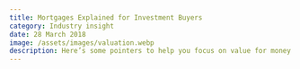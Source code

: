 ```yaml
---
title: Mortgages Explained for Investment Buyers
category: Industry insight
date: 28 March 2018
image: /assets/images/valuation.webp
description: Here’s some pointers to help you focus on value for money and help manage the risks associated with being a landlord.The buy-to-let market is big in the United Kingdom and given the rising need and demand for rental property, an extremely important part of the market too. This guides aims to explain mortgages for investment buyers.
---
```

